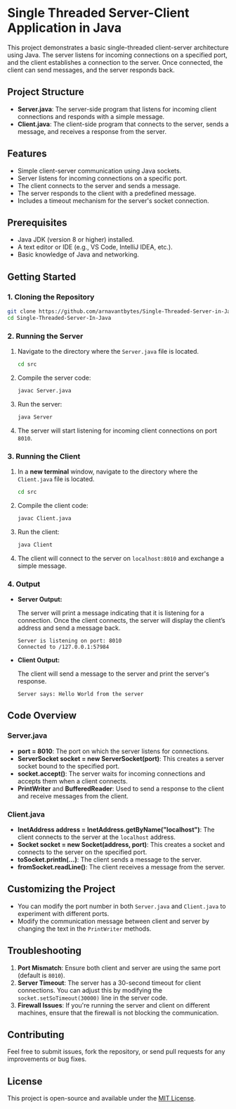 
# Single Threaded Server-Client Application in Java

This project demonstrates a basic single-threaded client-server architecture using Java. The server listens for incoming connections on a specified port, and the client establishes a connection to the server. Once connected, the client can send messages, and the server responds back.

## Project Structure

- **Server.java**: The server-side program that listens for incoming client connections and responds with a simple message.
- **Client.java**: The client-side program that connects to the server, sends a message, and receives a response from the server.

## Features

- Simple client-server communication using Java sockets.
- Server listens for incoming connections on a specific port.
- The client connects to the server and sends a message.
- The server responds to the client with a predefined message.
- Includes a timeout mechanism for the server's socket connection.

## Prerequisites

- Java JDK (version 8 or higher) installed.
- A text editor or IDE (e.g., VS Code, IntelliJ IDEA, etc.).
- Basic knowledge of Java and networking.

## Getting Started

### 1. Cloning the Repository

```bash
git clone https://github.com/arnavantbytes/Single-Threaded-Server-in-Java.git
cd Single-Threaded-Server-In-Java
```

### 2. Running the Server

1. Navigate to the directory where the `Server.java` file is located.
   
   ```bash
   cd src
   ```

2. Compile the server code:

   ```bash
   javac Server.java
   ```

3. Run the server:

   ```bash
   java Server
   ```

4. The server will start listening for incoming client connections on port `8010`.

### 3. Running the Client

1. In a **new terminal** window, navigate to the directory where the `Client.java` file is located.
   
   ```bash
   cd src
   ```

2. Compile the client code:

   ```bash
   javac Client.java
   ```

3. Run the client:

   ```bash
   java Client
   ```

4. The client will connect to the server on `localhost:8010` and exchange a simple message.

### 4. Output

- **Server Output:**

   The server will print a message indicating that it is listening for a connection. Once the client connects, the server will display the client’s address and send a message back.

   ```
   Server is listening on port: 8010
   Connected to /127.0.0.1:57984
   ```

- **Client Output:**

   The client will send a message to the server and print the server's response.

   ```
   Server says: Hello World from the server
   ```

## Code Overview

### **Server.java**
- **port = 8010**: The port on which the server listens for connections.
- **ServerSocket socket = new ServerSocket(port)**: This creates a server socket bound to the specified port.
- **socket.accept()**: The server waits for incoming connections and accepts them when a client connects.
- **PrintWriter** and **BufferedReader**: Used to send a response to the client and receive messages from the client.

### **Client.java**
- **InetAddress address = InetAddress.getByName("localhost")**: The client connects to the server at the `localhost` address.
- **Socket socket = new Socket(address, port)**: This creates a socket and connects to the server on the specified port.
- **toSocket.println(...)**: The client sends a message to the server.
- **fromSocket.readLine()**: The client receives a message from the server.

## Customizing the Project

- You can modify the port number in both `Server.java` and `Client.java` to experiment with different ports.
- Modify the communication message between client and server by changing the text in the `PrintWriter` methods.

## Troubleshooting

1. **Port Mismatch**: Ensure both client and server are using the same port (default is `8010`).
2. **Server Timeout**: The server has a 30-second timeout for client connections. You can adjust this by modifying the `socket.setSoTimeout(30000)` line in the server code.
3. **Firewall Issues**: If you're running the server and client on different machines, ensure that the firewall is not blocking the communication.

## Contributing

Feel free to submit issues, fork the repository, or send pull requests for any improvements or bug fixes.

## License

This project is open-source and available under the [MIT License](LICENSE).
